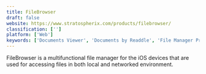 ```yaml
---
title: FileBrowser
draft: false 
website: https://www.stratospherix.com/products/filebrowser/
classification: ['']
platform: ['Web']
keywords: ['Documents Viewer', 'Documents by Readdle', 'File Manager Pro App', 'FileApp', 'Filemaster', 'Files', 'Files Board', 'Files Pro', 'Files by Microsoft Corporation', 'Files-finder edition', 'Filza File Manager', 'GoodReader', 'iFile', 'iFiles', 'iStorage 2HD']
---
```

FileBrowser is a multifunctional file manager for the iOS devices that are used for accessing files in both local and networked environment.